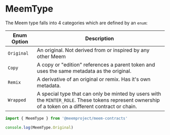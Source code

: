 # MeemType

The Meem type falls into 4 categories which are defined by an `enum`:

| Enum Option | Description                                                                                                                                           |
| ----------- | ----------------------------------------------------------------------------------------------------------------------------------------------------- |
| `Original`  | An original. Not derived from or inspired by any other Meem                                                                                           |
| `Copy`      | A copy or "edition" references a parent token and uses the same metadata as the original.                                                             |
| `Remix`     | A derivative of an original or remix. Has it's own metadata.                                                                                          |
| `Wrapped`   | A special type that can only be minted by users with the `MINTER_ROLE`. These tokens represent ownership of a token on a different contract or chain. |

```typescript
import { MeemType } from '@meemproject/meem-contracts'

console.log(MeemType.Original)
```
